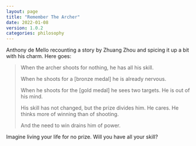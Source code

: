 ```yaml
---
layout: page
title: "Remember The Archer"
date: 2022-01-08
version: 1.0.2
categories: philosophy
---
```


Anthony de Mello recounting a story by Zhuang Zhou and spicing it up a bit with his charm. Here goes:

> When the archer shoots for nothing, he has all his skill.
>
> When he shoots for a [bronze medal] he is already nervous.
>
> When he shoots for the [gold medal] he sees two targets.
> He is out of his mind.
>
> His skill has not changed, but the prize divides him.
> He cares. He thinks more of winning than of shooting.
>
> And the need to win drains him of power.

Imagine living your life for no prize. Will you have all your skill?

